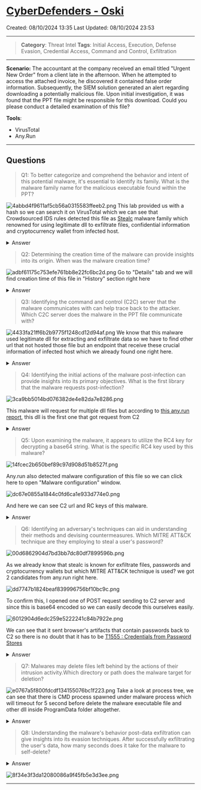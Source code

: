 # [CyberDefenders - Oski](https://cyberdefenders.org/blueteam-ctf-challenges/oski/)
Created: 08/10/2024 13:35
Last Updated: 08/10/2024 23:53
* * *
>**Category**: Threat Intel
>**Tags**: Initial Access, Execution, Defense Evasion, Credential Access, Command and Control, Exfiltration
* * *
**Scenario:**
The accountant at the company received an email titled "Urgent New Order" from a client late in the afternoon. When he attempted to access the attached invoice, he discovered it contained false order information. Subsequently, the SIEM solution generated an alert regarding downloading a potentially malicious file. Upon initial investigation, it was found that the PPT file might be responsible for this download. Could you please conduct a detailed examination of this file?

**Tools**:
- VirusTotal
- Any.Run

* * *
## Questions
>Q1: To better categorize and comprehend the behavior and intent of this potential malware, it's essential to identify its family. What is the malware family name for the malicious executable found within the PPT?

![4abbd4f9611af5cb56a0315583ffeeb2.png](/_resources/4abbd4f9611af5cb56a0315583ffeeb2.png)
This lab provided us with a hash so we can search it on VirusTotal which we can see that Crowdsourced IDS rules detected this file as [Stealc](https://www.hyas.com/blog/caught-in-the-act-stealc-the-cyber-thief-in-c) malware family which renowned for using legitimate dll to exfiltrate files, confidential information and cryptocurrency wallet from infected host.
<details>
  <summary>Answer</summary>
<pre><code>stealc</code></pre>
</details>

>Q2: Determining the creation time of the malware can provide insights into its origin. When was the malware creation time?

![adbf61175c753efe761bb8e22fc6bc2d.png](/_resources/adbf61175c753efe761bb8e22fc6bc2d.png)
Go to "Details" tab and we will find creation time of this file in "History" section right here
<details>
  <summary>Answer</summary>
<pre><code>2022-09-28 17:40:46 UTC</code></pre>
</details>

>Q3: Identifying the command and control (C2C) server that the malware communicates with can help trace back to the attacker. Which C2C server does the malware in the PPT file communicate with?

![4433fa21ff6b2b9775f1248cd12d94af.png](/_resources/4433fa21ff6b2b9775f1248cd12d94af.png)
We know that this malware used legitimate dll for extracting and exfiltrate data so we have to find other url that not hosted those file but an endpoint that receive these crucial information of infected host which we already found one right here. 
<details>
  <summary>Answer</summary>
<pre><code>http://171.22.28.221/5c06c05b7b34e8e6.php</code></pre>
</details>

>Q4: Identifying the initial actions of the malware post-infection can provide insights into its primary objectives. What is the first library that the malware requests post-infection?

![3ca9bb5014bd076382de4e82da7e8286.png](/_resources/3ca9bb5014bd076382de4e82da7e8286.png)

This malware will request for multiple dll files but according to [this any.run report](https://app.any.run/tasks/d55e2294-5377-4a45-b393-f5a8b20f7d44), this dll is the first one that got request from C2

<details>
  <summary>Answer</summary>
<pre><code>sqlite3.dll</code></pre>
</details>

>Q5: Upon examining the malware, it appears to utilize the RC4 key for decrypting a base64 string. What is the specific RC4 key used by this malware?

![14fcec2b650bef89c97d908d51b8527f.png](/_resources/14fcec2b650bef89c97d908d51b8527f.png)

Any.run also detected malware configuration of this file so we can click here to open "Malware configuration" window.

![dc67e0855a1844c0fd6ca1e933d774e0.png](/_resources/dc67e0855a1844c0fd6ca1e933d774e0.png)

And here we can see C2 url and RC keys of this malware.

<details>
  <summary>Answer</summary>
<pre><code>5329514621441247975720749009</code></pre>
</details>

>Q6: Identifying an adversary's techniques can aid in understanding their methods and devising countermeasures. Which MITRE ATT&CK technique are they employing to steal a user's password?

![00d6862904d7bd3bb7dc80df7899596b.png](/_resources/00d6862904d7bd3bb7dc80df7899596b.png)

As we already know that stealc is known for exfiltrate files, passwords and cryptocurrency wallets but which MITRE ATT&CK technique is used? we got 2 candidates from any.run right here.

![dd7747b1824beaf839996756bf10bc9c.png](/_resources/dd7747b1824beaf839996756bf10bc9c.png)

To confirm this, I opened one of POST request sending to C2 server and since this is base64 encoded so we can easily decode this ourselves easily.

![6012904d6edc259e5222241c84b7922e.png](/_resources/6012904d6edc259e5222241c84b7922e.png)

We can see that it sent browser's artifacts that contain passwords back to C2 so there is no doubt that it has to be [T1555 : Credentials from Password Stores](https://attack.mitre.org/techniques/T1555/)

<details>
  <summary>Answer</summary>
<pre><code>T1555</code></pre>
</details>

>Q7: Malwares may delete files left behind by the actions of their intrusion activity.Which directory or path does the malware target for deletion?

![e0767a5f800fdcdf134155076bc1f223.png](/_resources/e0767a5f800fdcdf134155076bc1f223.png)
Take a look at process tree, we can see that there is CMD process spawned under malware process which will timeout for 5 second before delete the malware executable file and other dll inside ProgramData folder altogether. 

<details>
  <summary>Answer</summary>
<pre><code>C:\ProgramData</code></pre>
</details>

>Q8: Understanding the malware's behavior post-data exfiltration can give insights into its evasion techniques. After successfully exfiltrating the user's data, how many seconds does it take for the malware to self-delete?
<details>
  <summary>Answer</summary>
<pre><code>5</code></pre>
</details>

![8f34e3f3da12080086a9f45fb5e3d3ee.png](/_resources/8f34e3f3da12080086a9f45fb5e3d3ee.png)
* * *
